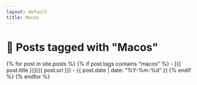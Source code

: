 ```yaml
---
layout: default
title: Macos
---
```


# 📝 Posts tagged with "Macos"


{% for post in site.posts %}
  {% if post.tags contains "macos" %}
    - [{{ post.title }}]({{ post.url }}) - {{ post.date | date: "%Y-%m-%d" }}
  {% endif %}
{% endfor %}

